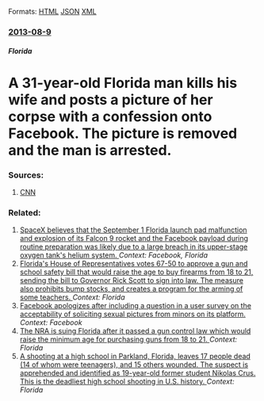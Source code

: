 
Formats: [HTML](/news/2013/08/9/a-31-year-old-florida-man-kills-his-wife-and-posts-a-picture-of-her-corpse-with-a-confession-onto-facebook-the-picture-is-removed-and-the-m.html)  [JSON](/news/2013/08/9/a-31-year-old-florida-man-kills-his-wife-and-posts-a-picture-of-her-corpse-with-a-confession-onto-facebook-the-picture-is-removed-and-the-m.json)  [XML](/news/2013/08/9/a-31-year-old-florida-man-kills-his-wife-and-posts-a-picture-of-her-corpse-with-a-confession-onto-facebook-the-picture-is-removed-and-the-m.xml)  

### [2013-08-9](/news/2013/08/9/index.md)

##### Florida
# A 31-year-old Florida man kills his wife and posts a picture of her corpse with a confession onto Facebook. The picture is removed and the man is arrested. 




### Sources:

1. [CNN](http://edition.cnn.com/2013/08/09/us/florida-facebook-confession/index.html)

### Related:

1. [SpaceX believes that the September 1 Florida launch pad malfunction and explosion of its Falcon 9 rocket and the Facebook payload during routine preparation was likely due to a large breach in its upper-stage oxygen tank's helium system. ](/news/2016/09/23/spacex-believes-that-the-september-1-florida-launch-pad-malfunction-and-explosion-of-its-falcon-9-rocket-and-the-facebook-payload-during-rou.md) _Context: Facebook, Florida_
2. [Florida's House of Representatives votes 67-50 to approve a gun and school safety bill that would raise the age to buy firearms from 18 to 21, sending the bill to Governor Rick Scott to sign into law. The measure also prohibits bump stocks, and creates a program for the arming of some teachers. ](/news/2018/03/7/florida-s-house-of-representatives-votes-67a50-to-approve-a-gun-and-school-safety-bill-that-would-raise-the-age-to-buy-firearms-from-18-to.md) _Context: Florida_
3. [Facebook apologizes after including a question in a user survey on the acceptability of soliciting sexual pictures from minors on its platform. ](/news/2018/03/5/facebook-apologizes-after-including-a-question-in-a-user-survey-on-the-acceptability-of-soliciting-sexual-pictures-from-minors-on-its-platfo.md) _Context: Facebook_
4. [The NRA is suing Florida after it passed a gun control law which would raise the minimum age for purchasing guns from 18 to 21. ](/news/2018/03/10/the-nra-is-suing-florida-after-it-passed-a-gun-control-law-which-would-raise-the-minimum-age-for-purchasing-guns-from-18-to-21.md) _Context: Florida_
5. [A shooting at a high school in Parkland, Florida, leaves 17 people dead (14 of whom were teenagers), and 15 others wounded. The suspect is apprehended and identified as 19-year-old former student Nikolas Crus. This is the deadliest high school shooting in U.S. history. ](/news/2018/02/14/a-shooting-at-a-high-school-in-parkland-florida-leaves-17-people-dead-14-of-whom-were-teenagers-and-15-others-wounded-the-suspect-is-a.md) _Context: Florida_
